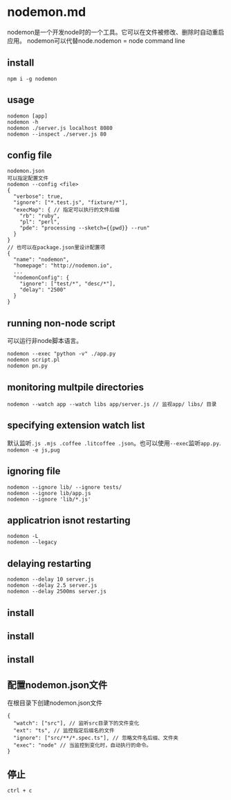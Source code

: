 # nodemon.md

nodemon是一个开发node时的一个工具。它可以在文件被修改、删除时自动重启应用。
nodemon可以代替node.nodemon = node command line


## install

`npm i -g nodemon`

## usage

```
nodemon [app]
nodemon -h
nodemon ./server.js localhost 8080
nodemon --inspect ./server.js 80
```

## config file

```
nodemon.json
可以指定配置文件
nodemon --config <file>
{
  "verbose": true,
  "ignore": ["*.test.js", "fixture/*"],
  "execMap": { // 指定可以执行的文件后缀
    "rb": "ruby",
    "pl": "perl",
    "pde": "processing --sketch={{pwd}} --run"
  }
}
// 也可以在package.json里设计配置项
{
  "name": "nodemon",
  "homepage": "http://nodemon.io",
  ...
  "nodemonConfig": {
    "ignore": ["test/*", "desc/*"],
    "delay": "2500"
  }
}
```

## running non-node script

可以运行非node脚本语言。

```
nodemon --exec "python -v" ./app.py
nodemon script.pl
nodemon pn.py
```

## monitoring multpile directories

```
nodemon --watch app --watch libs app/server.js // 监视app/ libs/ 目录
```

## specifying extension watch list

默认监听`.js .mjs .coffee .litcoffee .json`。也可以使用`--exec`监听`app.py`.
`nodemon -e js,pug`

## ignoring file

```
nodemon --ignore lib/ --ignore tests/
nodemon --ignore lib/app.js
nodemon --ignore 'lib/*.js'
```

## applicatrion isnot restarting

```
nodemon -L
nodemon --legacy
```

## delaying restarting

```
nodemon --delay 10 server.js
nodemon --delay 2.5 server.js
nodemon --delay 2500ms server.js
```

## install
## install
## install
## 配置nodemon.json文件

在根目录下创建nodemon.json文件

```
{
  "watch": ["src"], // 监听src目录下的文件变化
  "ext": "ts", // 监控指定后缀名的文件
  "ignore": ["src/**/*.spec.ts"], // 忽略文件名后缀、文件夹
  "exec": "node" // 当监控到变化时，自动执行的命令。
}
```

## 停止

`ctrl + c`